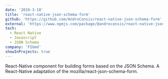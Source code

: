 ```yaml
---
date: '2019-3-18'
title: 'react-native-json-schema-form'
github: 'https://github.com/AndroConsis/react-native-json-schema-form'
external: 'https://www.npmjs.com/package/@androconsis/react-native-jsonschema-form'
tech:
  - React Native
  - Javascript
  - JSON Schema
company: 'FIGmd'
showInProjects: true
---
```


React-Native component for building forms based on the JSON Schema. A React-Native adaptation of the mozilla/react-json-schema-form.
